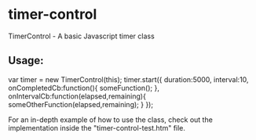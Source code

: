 timer-control
=============

TimerControl - A basic Javascript timer class

Usage:
-----
var timer = new TimerControl(this);
timer.start({
    duration:5000,
    interval:10,
    onCompletedCb:function(){
        someFunction();
    },
    onIntervalCb:function(elapsed,remaining){
        someOtherFunction(elapsed,remaining);
    }
});

For an in-depth example of how to use the class, check out the implementation inside the "timer-control-test.htm" file.